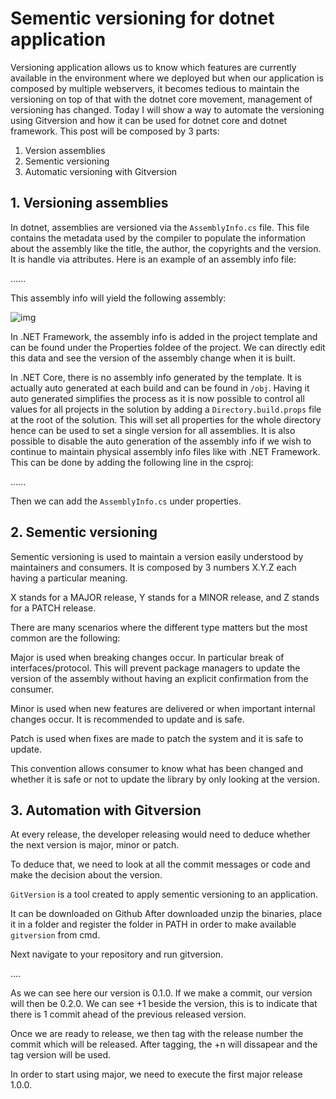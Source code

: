 # Sementic versioning for dotnet application

Versioning application allows us to know which features are currently available in the environment where we deployed but when our application is composed by multiple webservers, it becomes tedious to maintain the versioning on top of that with the dotnet core movement, management of versioning has changed. Today I will show a way to automate the versioning using Gitversion and how it can be used for dotnet core and dotnet framework. This post will be composed by 3 parts:

1. Version assemblies
2. Sementic versioning
3. Automatic versioning with Gitversion

## 1. Versioning assemblies

In dotnet, assemblies are versioned via the `AssemblyInfo.cs` file. This file contains the metadata used by the compiler to populate the information about the assembly like the title, the author, the copyrights and the version.
It is handle via attributes. Here is an example of an assembly info file:

......

This assembly info will yield the following assembly:

![img]()

In .NET Framework, the assembly info is added in the project template and can be found under the Properties foldee of the project. We can directly edit this data and see the version of the assembly change when it is built.

In .NET Core, there is no assembly info generated by the template. It is actually auto generated at each build and can be found in `/obj`.
Having it auto generated simplifies the process as it is now possible to control all values for all projects in the solution by adding a `Directory.build.props` file at the root of the solution. This will set all properties for the whole directory hence can be used to set a single version for all assemblies.
It is also possible to disable the auto generation of the assembly info if we wish to continue to maintain physical assembly info files like with .NET Framework. This can be done by adding the following line in the csproj:

......

Then we can add the `AssemblyInfo.cs` under properties.

## 2. Sementic versioning

Sementic versioning is used to maintain a version easily understood by maintainers and consumers.
It is composed by 3 numbers X.Y.Z each having a particular meaning. 

X stands for a MAJOR release, Y stands for a MINOR release, and Z stands for a PATCH release.

There are many scenarios where the different type matters but the most common are the following:

Major is used when breaking changes occur. In particular break of interfaces/protocol. This will prevent package managers to update the version of the assembly without having an explicit confirmation from the consumer.

Minor is used when new features are delivered or when important internal changes occur. It is recommended to update and is safe.

Patch is used when fixes are made to patch the system and it is safe to update.

This convention allows consumer to know what has been changed and whether it is safe or not to update the library by only looking at the version.

## 3. Automation with Gitversion

At every release, the developer releasing would need to deduce whether the next version is major, minor or patch.

To deduce that, we need to look at all the commit messages or code and make the decision about the version.

`GitVersion` is a tool created to apply sementic versioning to an application.

It can be downloaded on Github []()
After downloaded unzip the binaries, place it in a folder and register the folder in PATH in order to make available `gitversion` from cmd.

Next navigate to your repository and run gitversion.

....

As we can see here our version is 0.1.0.
If we make a commit, our version will then be 0.2.0. We can see +1 beside the version, this is to indicate that there is 1 commit ahead of the previous released version.

Once we are ready to release, we then tag with the release number the commit which will be released. After tagging, the +n will dissapear and the tag version will be used.

In order to start using major, we need to execute the first major release 1.0.0.
